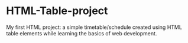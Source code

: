 # HTML-Table-project
My first HTML project: a simple timetable/schedule created using HTML table elements while learning the basics of web development.
